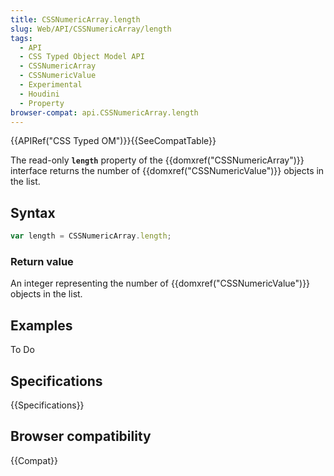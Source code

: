 ```yaml
---
title: CSSNumericArray.length
slug: Web/API/CSSNumericArray/length
tags:
  - API
  - CSS Typed Object Model API
  - CSSNumericArray
  - CSSNumericValue
  - Experimental
  - Houdini
  - Property
browser-compat: api.CSSNumericArray.length
---
```

{{APIRef("CSS Typed OM")}}{{SeeCompatTable}}

The read-only **`length`** property of the
{{domxref("CSSNumericArray")}} interface returns the number of
{{domxref("CSSNumericValue")}} objects in the list.

## Syntax

```js
var length = CSSNumericArray.length;
```

### Return value

An integer representing the number of {{domxref("CSSNumericValue")}} objects in the
list.

## Examples

To Do

## Specifications

{{Specifications}}

## Browser compatibility

{{Compat}}
